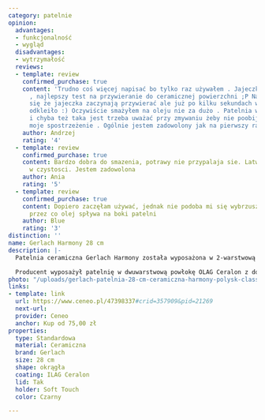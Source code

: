 ```yaml
---
category: patelnie
opinion:
  advantages:
  - funkcjonalność
  - wygląd
  disadvantages:
  - wytrzymałość
  reviews:
  - template: review
    confirmed_purchase: true
    content: 'Trudno coś więcej napisać bo tylko raz używałem . Jajeczka smażyłem
      , najlepszy test na przywieranie do ceramicznej powierzchni ;P Na początku wydawało
      się że jajeczka zaczynają przywierać ale już po kilku sekundach wszystko się
      odkleiło :) Oczywiście smażyłem na oleju nie za dużo . Patelnia wydaje się delikatna
      i chyba też taka jest trzeba uważać przy zmywaniu żeby nie poobijać . To takie
      moje spostrzeżenie . Ogólnie jestem zadowolony jak na pierwszy raz '
    author: Andrzej
    rating: '4'
  - template: review
    confirmed_purchase: true
    content: Bardzo dobra do smazenia, potrawy nie przypalaja sie. Latwa do utrzymania
      w czystosci. Jestem zadowolona
    author: Ania
    rating: '5'
  - template: review
    confirmed_purchase: true
    content: Dopiero zaczęłam używać, jednak nie podoba mi się wybrzuszenie na środku
      przez co olej spływa na boki patelni
    author: Blue
    rating: '3'
distinction: ''
name: Gerlach Harmony 28 cm
description: |-
  Patelnia ceramiczna Gerlach Harmony została wyposażona w 2-warstwową powłokę nieprzywierającą, która zapewnia zdrowe smażenie i duszenie potraw bez ich przywierania. Klasyczny, stylowy design w połączeniu z wieloma właściwościami sprawia, że jest to naczynie najwyższej jakości idealne do użytku codziennego, jak i na prezent.

  Producent wyposażył patelnię w dwuwarstwową powłokę OLAG Ceralon z domieszką ceramiczną. Dzięki temu potrawy nie przywierają podczas smażenia. Naczynie jest odporne na uszkodzenia i zarysowania, a także nie odkształca się pod wpływem wysokich temperatur. Odpowiednio grube dno patelni pozwala na równomierne rozprowadzanie ciepła na jej całej powierzchni. Ponadto, wbudowany w dno dysk sprzyja oszczędzaniu energii oraz umożliwia korzystanie z niej na wszystkich kuchenkach. Uchwyt typu Soft Touch nie nagrzewa się, pozwalając użytkownikom na swobodne trzymanie naczynia podczas przygotowywania posiłku.
photo: "/uploads/gerlach-patelnia-28-cm-ceramiczna-harmony-polysk-classic-ilag.png"
links:
- template: link
  url: https://www.ceneo.pl/47398337#crid=357909&pid=21269
  next-url:
  provider: Ceneo
  anchor: Kup od 75,00 zł
properties:
  type: Standardowa
  material: Ceramiczna
  brand: Gerlach
  size: 28 cm
  shape: okrągła
  coating: ILAG Ceralon
  lid: Tak
  holder: Soft Touch
  color: Czarny

---
```

